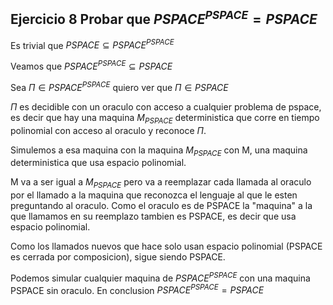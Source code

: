 ## Ejercicio 8 Probar que $PSPACE^{PSPACE} = PSPACE$ 

Es trivial que $PSPACE \subseteq PSPACE^{PSPACE}$

Veamos que $PSPACE^{PSPACE} \subseteq PSPACE$

Sea $\Pi \in PSPACE^{PSPACE}$ quiero ver que $\Pi \in PSPACE$

$\Pi$ es decidible con un oraculo con acceso a cualquier problema de pspace,
es decir que hay una maquina $M_{PSPACE}$ deterministica que corre en tiempo polinomial con acceso al oraculo y
reconoce $\Pi$.

Simulemos a esa maquina con la maquina $M_{PSPACE}$ con M, una maquina deterministica que usa espacio polinomial.

M va a ser igual a $M_{PSPACE}$ pero va a reemplazar cada llamada al oraculo por el llamado a la maquina que reconozca 
el lenguaje al que le esten preguntando al oraculo. Como el oraculo es de PSPACE la "maquina" a la que llamamos en su reemplazo
tambien es PSPACE, es decir que usa espacio polinomial.

Como los llamados nuevos que hace solo usan espacio polinomial (PSPACE es cerrada por composicion), 
sigue siendo PSPACE.

Podemos simular cualquier maquina de $PSPACE^{PSPACE}$ con una maquina PSPACE sin oraculo.
En conclusion $PSPACE^{PSPACE} = PSPACE$ 

